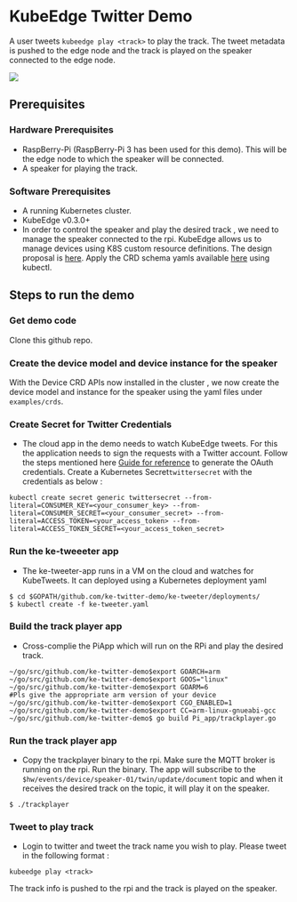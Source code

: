 # KubeEdge Twitter Demo
A user tweets `kubeedge play <track>` to play the track. The tweet metadata is pushed to the edge node and the track is played on the speaker connected to the edge node.

<img src="./twitterdemo.png">

## Prerequisites

### Hardware Prerequisites
- RaspBerry-Pi (RaspBerry-Pi 3 has been used for this demo). This will be the edge node to which the speaker will be connected.
- A speaker for playing the track.

### Software Prerequisites
- A running Kubernetes cluster.
- KubeEdge v0.3.0+
- In order to control the speaker and play the desired track , we need to manage the speaker connected to the rpi.
  KubeEdge allows us to manage devices using K8S custom resource definitions. The design proposal is [here](https://github.com/kubeedge/kubeedge/blob/master/docs/proposals/device-crd.md). Apply the CRD schema yamls available [here](https://github.com/kubeedge/kubeedge/tree/master/build/crds/devices) using kubectl.

## Steps to run the demo

### Get demo code
Clone this github repo.

### Create the device model and device instance for the speaker
With the Device CRD APIs now installed in the cluster , we now create the device model and instance for the speaker using the yaml files under `examples/crds`.

### Create Secret for Twitter Credentials
- The cloud app in the demo needs to watch KubeEdge tweets. For this the application needs to sign the requests with a Twitter account.
Follow the steps mentioned here [Guide for reference](https://docs.inboundnow.com/guide/create-twitter-application/) to generate the OAuth credentials. Create a Kubernetes Secret`twittersecret` with the credentials as below :

```console
kubectl create secret generic twittersecret --from-literal=CONSUMER_KEY=<your_consumer_key> --from-literal=CONSUMER_SECRET=<your_consumer_secret> --from-literal=ACCESS_TOKEN=<your_access_token> --from-literal=ACCESS_TOKEN_SECRET=<your_access_token_secret>
```

### Run the ke-tweeeter app
- The ke-tweeter-app runs in a VM on the cloud and watches for KubeTweets. It can deployed using a Kubernetes deployment yaml
```console
$ cd $GOPATH/github.com/ke-twitter-demo/ke-tweeter/deployments/
$ kubectl create -f ke-tweeter.yaml
```
### Build the track player app
- Cross-complie the PiApp which will run on the RPi and play the desired track.
```console
~/go/src/github.com/ke-twitter-demo$export GOARCH=arm
~/go/src/github.com/ke-twitter-demo$export GOOS="linux"
~/go/src/github.com/ke-twitter-demo$export GOARM=6                             #Pls give the appropriate arm version of your device
~/go/src/github.com/ke-twitter-demo$export CGO_ENABLED=1
~/go/src/github.com/ke-twitter-demo$export CC=arm-linux-gnueabi-gcc
~/go/src/github.com/ke-twitter-demo$ go build Pi_app/trackplayer.go
```
### Run the track player app
- Copy the trackplayer binary to the rpi. Make sure the MQTT broker is running on the rpi.
  Run the binary. The app will subscribe to the `$hw/events/device/speaker-01/twin/update/document` topic
  and when it receives the desired track on the topic, it will play it on the speaker.

```console
$ ./trackplayer
```

### Tweet to play track
- Login to twitter and tweet the track name you wish to play. Please tweet in the following format :
```console
kubeedge play <track>
```
The track info is pushed to the rpi and the track is played on the speaker.
